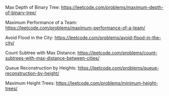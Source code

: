 Max Depth of Binary Tree: https://leetcode.com/problems/maximum-depth-of-binary-tree/

Maximum Performance of a Team: https://leetcode.com/problems/maximum-performance-of-a-team/

Avoid Flood in the City: https://leetcode.com/problems/avoid-flood-in-the-city/

Count Subtree with Max Distance: https://leetcode.com/problems/count-subtrees-with-max-distance-between-cities/

Queue Reconstruction by Heights: https://leetcode.com/problems/queue-reconstruction-by-height/

Maximum Height Trees: https://leetcode.com/problems/minimum-height-trees/
